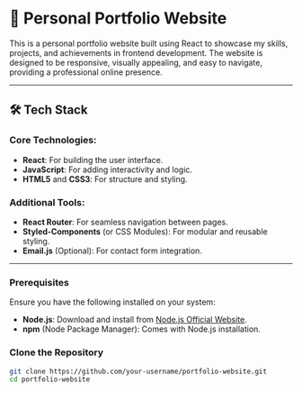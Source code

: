 # 🚀 Personal Portfolio Website
This is a personal portfolio website built using React to showcase my skills, projects, and achievements in frontend development. The website is designed to be responsive, visually appealing, and easy to navigate, providing a professional online presence.

---

## 🛠️ Tech Stack

### Core Technologies:
- **React**: For building the user interface.
- **JavaScript**: For adding interactivity and logic.
- **HTML5** and **CSS3**: For structure and styling.

### Additional Tools:
- **React Router**: For seamless navigation between pages.
- **Styled-Components** (or CSS Modules): For modular and reusable styling.
- **Email.js** (Optional): For contact form integration.

---

### Prerequisites

Ensure you have the following installed on your system:
- **Node.js**: Download and install from [Node.js Official Website](https://nodejs.org/).
- **npm** (Node Package Manager): Comes with Node.js installation.

### Clone the Repository

```bash
git clone https://github.com/your-username/portfolio-website.git
cd portfolio-website

